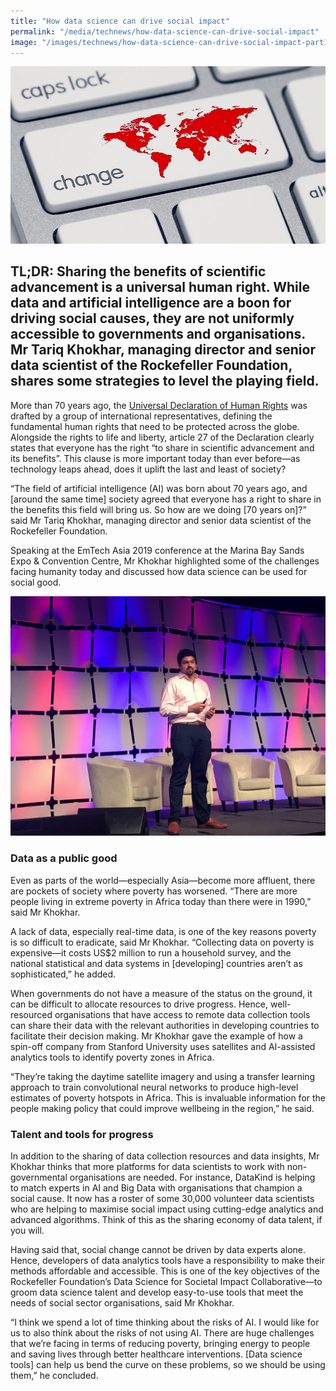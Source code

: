 ```yaml
---
title: "How data science can drive social impact"
permalink: "/media/technews/how-data-science-can-drive-social-impact"
image: "/images/technews/how-data-science-can-drive-social-impact-part1.png"
---
```

     
![data science drive social impact](/images/technews/how-data-science-can-drive-social-impact-part1.png)

TL;DR: Sharing the benefits of scientific advancement is a universal human right. While data and artificial intelligence are a boon for driving social causes, they are not uniformly accessible to governments and organisations. Mr Tariq Khokhar, managing director and senior data scientist of the Rockefeller Foundation, shares some strategies to level the playing field.
---

More than 70 years ago, the [Universal Declaration of Human Rights](https://www.ohchr.org/EN/UDHR/Documents/UDHR_Translations/eng.pdf) was drafted by a group of international representatives, defining the fundamental human rights that need to be protected across the globe. Alongside the rights to life and liberty, article 27 of the Declaration clearly states that everyone has the right “to share in scientific advancement and its benefits”. This clause is more important today than ever before—as technology leaps ahead, does it uplift the last and least of society?

“The field of artificial intelligence (AI) was born about 70 years ago, and [around the same time] society agreed that everyone has a right to share in the benefits this field will bring us. So how are we doing [70 years on]?” said Mr Tariq Khokhar, managing director and senior data scientist of the Rockefeller Foundation.

Speaking at the EmTech Asia 2019 conference at the Marina Bay Sands Expo & Convention Centre, Mr Khokhar highlighted some of the challenges facing humanity today and discussed how data science can be used for social good.

![data science drive social impact](/images/technews/how-data-science-can-drive-social-impact-part2.png)
 
### **Data as a public good**

Even as parts of the world—especially Asia—become more affluent, there are pockets of society where poverty has worsened. “There are more people living in extreme poverty in Africa today than there were in 1990,” said Mr Khokhar.

A lack of data, especially real-time data, is one of the key reasons poverty is so difficult to eradicate, said Mr Khokhar. “Collecting data on poverty is expensive—it costs US$2 million to run a household survey, and the national statistical and data systems in [developing] countries aren’t as sophisticated,” he added.

When governments do not have a measure of the status on the ground, it can be difficult to allocate resources to drive progress. Hence, well-resourced organisations that have access to remote data collection tools can share their data with the relevant authorities in developing countries to facilitate their decision making. Mr Khokhar gave the example of how a spin-off company from Stanford University uses satellites and AI-assisted analytics tools to identify poverty zones in Africa.

“They’re taking the daytime satellite imagery and using a transfer learning approach to train convolutional neural networks to produce high-level estimates of poverty hotspots in Africa.  This is invaluable information for the people making policy that could improve wellbeing in the region,” he said.

### **Talent and tools for progress**

In addition to the sharing of data collection resources and data insights, Mr Khokhar thinks that more platforms for data scientists to work with non-governmental organisations are needed. For instance, DataKind is helping to match experts in AI and Big Data with organisations that champion a social cause. It now has a roster of some 30,000 volunteer data scientists who are helping to maximise social impact using cutting-edge analytics and advanced algorithms. Think of this as the sharing economy of data talent, if you will.

Having said that, social change cannot be driven by data experts alone. Hence, developers of data analytics tools have a responsibility to make their methods affordable and accessible. This is one of the key objectives of the Rockefeller Foundation’s Data Science for Societal Impact Collaborative—to groom data science talent and develop easy-to-use tools that meet the needs of social sector organisations, said Mr Khokhar.

“I think we spend a lot of time thinking about the risks of AI. I would like for us to also think about the risks of not using AI. There are huge challenges that we’re facing in terms of reducing poverty, bringing energy to people and saving lives through better healthcare interventions. [Data science tools] can help us bend the curve on these problems, so we should be using them,” he concluded.
